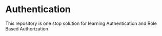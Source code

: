 # Authentication
This repository is one stop solution for learning Authentication and Role Based Authorization
